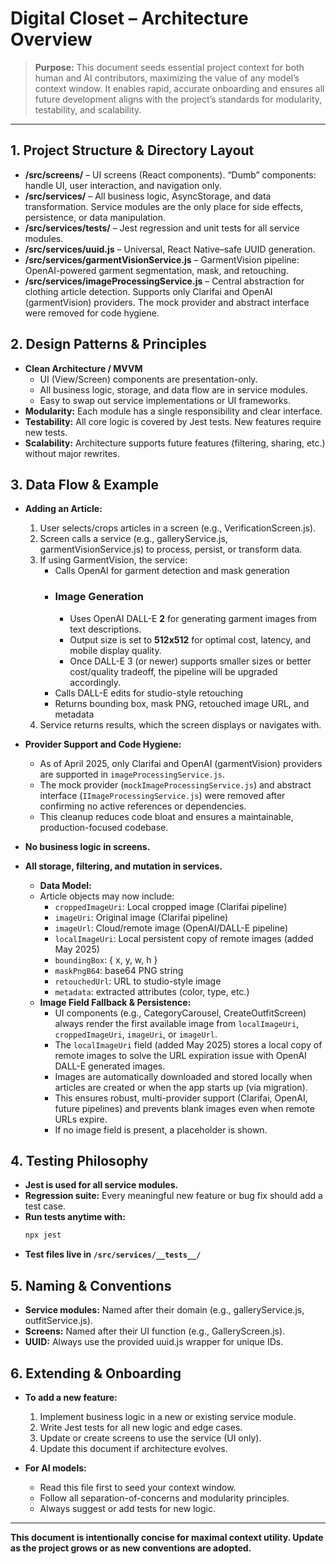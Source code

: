 # Digital Closet – Architecture Overview

> **Purpose:** This document seeds essential project context for both human and AI contributors, maximizing the value of any model’s context window. It enables rapid, accurate onboarding and ensures all future development aligns with the project’s standards for modularity, testability, and scalability.

---

## 1. Project Structure & Directory Layout

- **/src/screens/** – UI screens (React components). “Dumb” components: handle UI, user interaction, and navigation only.
- **/src/services/** – All business logic, AsyncStorage, and data transformation. Service modules are the only place for side effects, persistence, or data manipulation.
- **/src/services/__tests__/** – Jest regression and unit tests for all service modules.
- **/src/services/uuid.js** – Universal, React Native–safe UUID generation.
- **/src/services/garmentVisionService.js** – GarmentVision pipeline: OpenAI-powered garment segmentation, mask, and retouching.
- **/src/services/imageProcessingService.js** – Central abstraction for clothing article detection. Supports only Clarifai and OpenAI (garmentVision) providers. The mock provider and abstract interface were removed for code hygiene.

## 2. Design Patterns & Principles

- **Clean Architecture / MVVM**
  - UI (View/Screen) components are presentation-only.
  - All business logic, storage, and data flow are in service modules.
  - Easy to swap out service implementations or UI frameworks.
- **Modularity:** Each module has a single responsibility and clear interface.
- **Testability:** All core logic is covered by Jest tests. New features require new tests.
- **Scalability:** Architecture supports future features (filtering, sharing, etc.) without major rewrites.

## 3. Data Flow & Example

- **Adding an Article:**
  1. User selects/crops articles in a screen (e.g., VerificationScreen.js).
  2. Screen calls a service (e.g., galleryService.js, garmentVisionService.js) to process, persist, or transform data.
  3. If using GarmentVision, the service:
      - Calls OpenAI for garment detection and mask generation
      - ### Image Generation
        - Uses OpenAI DALL-E **2** for generating garment images from text descriptions.
        - Output size is set to **512x512** for optimal cost, latency, and mobile display quality.
        - Once DALL-E 3 (or newer) supports smaller sizes or better cost/quality tradeoff, the pipeline will be upgraded accordingly.
      - Calls DALL-E edits for studio-style retouching
      - Returns bounding box, mask PNG, retouched image URL, and metadata
  4. Service returns results, which the screen displays or navigates with.

- **Provider Support and Code Hygiene:**
  - As of April 2025, only Clarifai and OpenAI (garmentVision) providers are supported in `imageProcessingService.js`.
  - The mock provider (`mockImageProcessingService.js`) and abstract interface (`IImageProcessingService.js`) were removed after confirming no active references or dependencies.
  - This cleanup reduces code bloat and ensures a maintainable, production-focused codebase.

- **No business logic in screens.**
- **All storage, filtering, and mutation in services.**

  - **Data Model:**
  - Article objects may now include:
    - `croppedImageUri`: Local cropped image (Clarifai pipeline)
    - `imageUri`: Original image (Clarifai pipeline)
    - `imageUrl`: Cloud/remote image (OpenAI/DALL-E pipeline)
    - `localImageUri`: Local persistent copy of remote images (added May 2025)
    - `boundingBox`: { x, y, w, h }
    - `maskPngB64`: base64 PNG string
    - `retouchedUrl`: URL to studio-style image
    - `metadata`: extracted attributes (color, type, etc.)
  - **Image Field Fallback & Persistence:**
    - UI components (e.g., CategoryCarousel, CreateOutfitScreen) always render the first available image from `localImageUri`, `croppedImageUri`, `imageUri`, or `imageUrl`.
    - The `localImageUri` field (added May 2025) stores a local copy of remote images to solve the URL expiration issue with OpenAI DALL-E generated images.
    - Images are automatically downloaded and stored locally when articles are created or when the app starts up (via migration).
    - This ensures robust, multi-provider support (Clarifai, OpenAI, future pipelines) and prevents blank images even when remote URLs expire.
    - If no image field is present, a placeholder is shown.

## 4. Testing Philosophy

- **Jest is used for all service modules.**
- **Regression suite:** Every meaningful new feature or bug fix should add a test case.
- **Run tests anytime with:**
  ```sh
  npx jest
  ```
- **Test files live in `/src/services/__tests__/`**

## 5. Naming & Conventions

- **Service modules:** Named after their domain (e.g., galleryService.js, outfitService.js).
- **Screens:** Named after their UI function (e.g., GalleryScreen.js).
- **UUID:** Always use the provided uuid.js wrapper for unique IDs.

## 6. Extending & Onboarding

- **To add a new feature:**
  1. Implement business logic in a new or existing service module.
  2. Write Jest tests for all new logic and edge cases.
  3. Update or create screens to use the service (UI only).
  4. Update this document if architecture evolves.

- **For AI models:**
  - Read this file first to seed your context window.
  - Follow all separation-of-concerns and modularity principles.
  - Always suggest or add tests for new logic.

---

**This document is intentionally concise for maximal context utility. Update as the project grows or as new conventions are adopted.**
